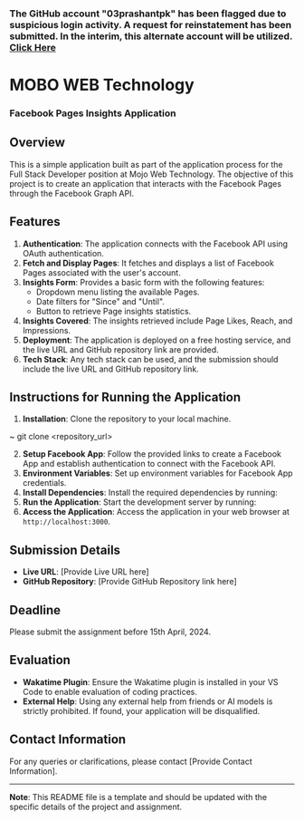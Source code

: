 ###  The GitHub account "03prashantpk" has been flagged due to suspicious login activity. A request for reinstatement has been submitted. In the interim, this alternate account will be utilized. <a href="https://www.google.com/search?&q=enally+prashant+github" target="_blank"> Click Here </a>

# MOBO WEB Technology

### Facebook Pages Insights Application

## Overview

This is a simple application built as part of the application process for the Full Stack Developer position at Mojo Web Technology. The objective of this project is to create an application that interacts with the Facebook Pages through the Facebook Graph API.

## Features

1. **Authentication**: The application connects with the Facebook API using OAuth authentication.
2. **Fetch and Display Pages**: It fetches and displays a list of Facebook Pages associated with the user's account.
3. **Insights Form**: Provides a basic form with the following features:
   - Dropdown menu listing the available Pages.
   - Date filters for "Since" and "Until".
   - Button to retrieve Page insights statistics.
4. **Insights Covered**: The insights retrieved include Page Likes, Reach, and Impressions.
5. **Deployment**: The application is deployed on a free hosting service, and the live URL and GitHub repository link are provided.
6. **Tech Stack**: Any tech stack can be used, and the submission should include the live URL and GitHub repository link.

## Instructions for Running the Application

1. **Installation**: Clone the repository to your local machine.

~ git clone <repository_url>

2. **Setup Facebook App**: Follow the provided links to create a Facebook App and establish authentication to connect with the Facebook API.
3. **Environment Variables**: Set up environment variables for Facebook App credentials.
4. **Install Dependencies**: Install the required dependencies by running:
5. **Run the Application**: Start the development server by running:
6. **Access the Application**: Access the application in your web browser at `http://localhost:3000`.

## Submission Details

- **Live URL**: [Provide Live URL here]
- **GitHub Repository**: [Provide GitHub Repository link here]

## Deadline

Please submit the assignment before 15th April, 2024.

## Evaluation

- **Wakatime Plugin**: Ensure the Wakatime plugin is installed in your VS Code to enable evaluation of coding practices.
- **External Help**: Using any external help from friends or AI models is strictly prohibited. If found, your application will be disqualified.

## Contact Information

For any queries or clarifications, please contact [Provide Contact Information].

---

**Note**: This README file is a template and should be updated with the specific details of the project and assignment.
